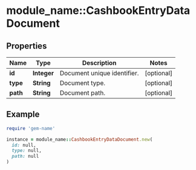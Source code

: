 # module_name::CashbookEntryDataDocument

## Properties

| Name | Type | Description | Notes |
| ---- | ---- | ----------- | ----- |
| **id** | **Integer** | Document unique identifier. | [optional] |
| **type** | **String** | Document type. | [optional] |
| **path** | **String** | Document path. | [optional] |

## Example

```ruby
require 'gem-name'

instance = module_name::CashbookEntryDataDocument.new(
  id: null,
  type: null,
  path: null
)
```

